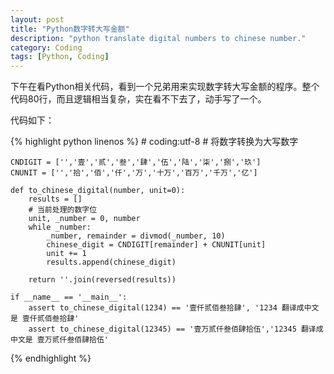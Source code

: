 ```yaml
---
layout: post
title: "Python数字转大写金额"
description: "python translate digital numbers to chinese number."
category: Coding
tags: [Python, Coding]
---
```

下午在看Python相关代码，看到一个兄弟用来实现数字转大写金额的程序。整个代码80行，而且逻辑相当复杂，实在看不下去了，动手写了一个。

代码如下：

{% highlight python linenos %}
    # coding:utf-8
    # 将数字转换为大写数字
    
    CNDIGIT = ['','壹','贰','叁','肆','伍','陆','柒','捌','玖']
    CNUNIT = ['','拾','佰','仟','万','十万','百万','千万','亿']
    
    def to_chinese_digital(number, unit=0):
    	results = []
    	# 当前处理的数字位
    	unit, _number = 0, number
    	while _number:
    		_number, remainder = divmod(_number, 10)
    		chinese_digit = CNDIGIT[remainder] + CNUNIT[unit]
    		unit += 1
    		results.append(chinese_digit)
    
    	return ''.join(reversed(results))
    
    if __name__ == '__main__':
    	assert to_chinese_digital(1234) == '壹仟贰佰叁拾肆', '1234 翻译成中文是 壹仟贰佰叁拾肆'
    	assert to_chinese_digital(12345) == '壹万贰仟叁佰肆拾伍','12345 翻译成中文是 壹万贰仟叁佰肆拾伍'

{% endhighlight %}